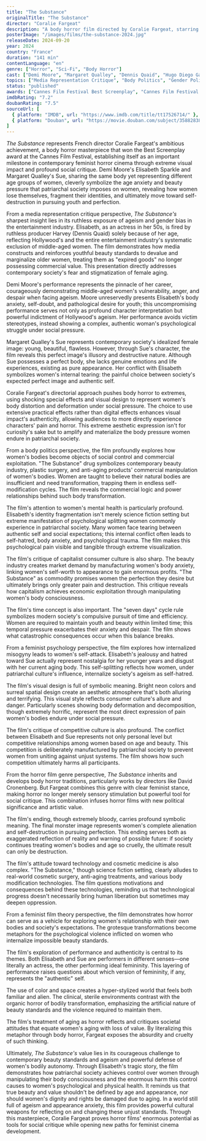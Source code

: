 ```yaml
---
title: "The Substance"
originalTitle: "The Substance"
director: "Coralie Fargeat"
description: "A body horror film directed by Coralie Fargeat, starring Demi Moore and Margaret Qualley. Following washed-up actress Elisabeth who, after being fired due to ageism, uses a mysterious drug to create a younger, perfect version of herself. Through extreme body horror aesthetics, the film deeply explores crucial issues including ageism, beauty standards, body politics, female self-hatred, and patriarchal control over women's bodies, becoming a representative work of contemporary feminist horror cinema."
posterImage: "/images/films/the-substance-2024.jpg"
releaseDate: 2024-09-20
year: 2024
country: "France"
duration: "141 min"
contentLanguage: "en"
genre: ["Horror", "Sci-Fi", "Body Horror"]
cast: ["Demi Moore", "Margaret Qualley", "Dennis Quaid", "Hugo Diego Garcia", "Oscar Lesage"]
topics: ["Media Representation Critique", "Body Politics", "Gender Politics", "Mental Health", "Cultural Critique", "Capitalism Critique", "Arts and Performance", "Feminist Psychology"]
status: "published"
awards: ["Cannes Film Festival Best Screenplay", "Cannes Film Festival Palme d'Or Nomination", "Toronto International Film Festival People's Choice Award", "British Independent Film Award Best Director Nomination"]
imdbRating: "7.2"
doubanRating: "7.5"
sourceUrl: [
  { platform: "IMDB", url: "https://www.imdb.com/title/tt17526714/" },
  { platform: "Douban", url: "https://movie.douban.com/subject/35882838/" }
]
---
```


*The Substance* represents French director Coralie Fargeat's ambitious achievement, a body horror masterpiece that won the Best Screenplay award at the Cannes Film Festival, establishing itself as an important milestone in contemporary feminist horror cinema through extreme visual impact and profound social critique. Demi Moore's Elisabeth Sparkle and Margaret Qualley's Sue, sharing the same body yet representing different age groups of women, cleverly symbolize the age anxiety and beauty pressure that patriarchal society imposes on women, revealing how women lose themselves, fragment their identities, and ultimately move toward self-destruction in pursuing youth and perfection.

From a media representation critique perspective, *The Substance's* sharpest insight lies in its ruthless exposure of ageism and gender bias in the entertainment industry. Elisabeth, as an actress in her 50s, is fired by ruthless producer Harvey (Dennis Quaid) solely because of her age, reflecting Hollywood's and the entire entertainment industry's systematic exclusion of middle-aged women. The film demonstrates how media constructs and reinforces youthful beauty standards to devalue and marginalize older women, treating them as "expired goods" no longer possessing commercial value. This presentation directly addresses contemporary society's fear and stigmatization of female aging.

Demi Moore's performance represents the pinnacle of her career, courageously demonstrating middle-aged women's vulnerability, anger, and despair when facing ageism. Moore unreservedly presents Elisabeth's body anxiety, self-doubt, and pathological desire for youth; this uncompromising performance serves not only as profound character interpretation but powerful indictment of Hollywood's ageism. Her performance avoids victim stereotypes, instead showing a complex, authentic woman's psychological struggle under social pressure.

Margaret Qualley's Sue represents contemporary society's idealized female image: young, beautiful, flawless. However, through Sue's character, the film reveals this perfect image's illusory and destructive nature. Although Sue possesses a perfect body, she lacks genuine emotions and life experiences, existing as pure appearance. Her conflict with Elisabeth symbolizes women's internal tearing: the painful choice between society's expected perfect image and authentic self.

Coralie Fargeat's directorial approach pushes body horror to extremes, using shocking special effects and visual design to represent women's body distortion and deformation under social pressure. The choice to use extensive practical effects rather than digital effects enhances visual impact's authenticity, allowing audiences to more directly experience characters' pain and horror. This extreme aesthetic expression isn't for curiosity's sake but to amplify and materialize the body pressure women endure in patriarchal society.

From a body politics perspective, the film profoundly explores how women's bodies become objects of social control and commercial exploitation. "The Substance" drug symbolizes contemporary beauty industry, plastic surgery, and anti-aging products' commercial manipulation of women's bodies. Women are taught to believe their natural bodies are insufficient and need transformation, trapping them in endless self-modification cycles. The film reveals the commercial logic and power relationships behind such body transformation.

The film's attention to women's mental health is particularly profound. Elisabeth's identity fragmentation isn't merely science fiction setting but extreme manifestation of psychological splitting women commonly experience in patriarchal society. Many women face tearing between authentic self and social expectations; this internal conflict often leads to self-hatred, body anxiety, and psychological trauma. The film makes this psychological pain visible and tangible through extreme visualization.

The film's critique of capitalist consumer culture is also sharp. The beauty industry creates market demand by manufacturing women's body anxiety, linking women's self-worth to appearance to gain enormous profits. "The Substance" as commodity promises women the perfection they desire but ultimately brings only greater pain and destruction. This critique reveals how capitalism achieves economic exploitation through manipulating women's body consciousness.

The film's time concept is also important. The "seven days" cycle rule symbolizes modern society's compulsive pursuit of time and efficiency. Women are required to maintain youth and beauty within limited time; this temporal pressure exacerbates their anxiety and despair. The film shows what catastrophic consequences occur when this balance breaks.

From a feminist psychology perspective, the film explores how internalized misogyny leads to women's self-attack. Elisabeth's jealousy and hatred toward Sue actually represent nostalgia for her younger years and disgust with her current aging body. This self-splitting reflects how women, under patriarchal culture's influence, internalize society's ageism as self-hatred.

The film's visual design is full of symbolic meaning. Bright neon colors and surreal spatial design create an aesthetic atmosphere that's both alluring and terrifying. This visual style reflects consumer culture's allure and danger. Particularly scenes showing body deformation and decomposition, though extremely horrific, represent the most direct expression of pain women's bodies endure under social pressure.

The film's critique of competitive culture is also profound. The conflict between Elisabeth and Sue represents not only personal level but competitive relationships among women based on age and beauty. This competition is deliberately manufactured by patriarchal society to prevent women from uniting against unjust systems. The film shows how such competition ultimately harms all participants.

From the horror film genre perspective, *The Substance* inherits and develops body horror traditions, particularly works by directors like David Cronenberg. But Fargeat combines this genre with clear feminist stance, making horror no longer merely sensory stimulation but powerful tool for social critique. This combination infuses horror films with new political significance and artistic value.

The film's ending, though extremely bloody, carries profound symbolic meaning. The final monster image represents women's complete alienation and self-destruction in pursuing perfection. This ending serves both as exaggerated reflection of reality and warning of possible future: if society continues treating women's bodies and age so cruelly, the ultimate result can only be destruction.

The film's attitude toward technology and cosmetic medicine is also complex. "The Substance," though science fiction setting, clearly alludes to real-world cosmetic surgery, anti-aging treatments, and various body modification technologies. The film questions motivations and consequences behind these technologies, reminding us that technological progress doesn't necessarily bring human liberation but sometimes may deepen oppression.

From a feminist film theory perspective, the film demonstrates how horror can serve as a vehicle for exploring women's relationship with their own bodies and society's expectations. The grotesque transformations become metaphors for the psychological violence inflicted on women who internalize impossible beauty standards.

The film's exploration of performance and authenticity is central to its themes. Both Elisabeth and Sue are performers in different senses—one literally an actress, the other performing ideal femininity. This layering of performance raises questions about which version of femininity, if any, represents the "authentic" self.

The use of color and space creates a hyper-stylized world that feels both familiar and alien. The clinical, sterile environments contrast with the organic horror of bodily transformation, emphasizing the artificial nature of beauty standards and the violence required to maintain them.

The film's treatment of aging as horror reflects and critiques societal attitudes that equate women's aging with loss of value. By literalizing this metaphor through body horror, Fargeat exposes the absurdity and cruelty of such thinking.

Ultimately, *The Substance's* value lies in its courageous challenge to contemporary beauty standards and ageism and powerful defense of women's bodily autonomy. Through Elisabeth's tragic story, the film demonstrates how patriarchal society achieves control over women through manipulating their body consciousness and the enormous harm this control causes to women's psychological and physical health. It reminds us that true beauty and value shouldn't be defined by age and appearance, nor should women's dignity and rights be damaged due to aging. In a world still full of ageism and appearance anxiety, this film provides powerful cultural weapons for reflecting on and changing these unjust standards. Through this masterpiece, Coralie Fargeat proves horror films' enormous potential as tools for social critique while opening new paths for feminist cinema development.